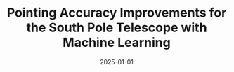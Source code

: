 ---
title: "Pointing Accuracy Improvements for the South Pole Telescope with Machine Learning"
collection: "publications"
category: "co_papers"
permalink: /publications/2025JAI1450001C
link: https://ui.adsabs.harvard.edu/abs/2025JAI....1450001C/abstract
date: 2025-01-01
venue: "Journal of Astronomical Instrumentation"
citation: "Chichura, P. M., Rahlin, A., Anderson, A. J., et al. (2025), Journal of Astronomical Instrumentation, 14, 2550001."
---